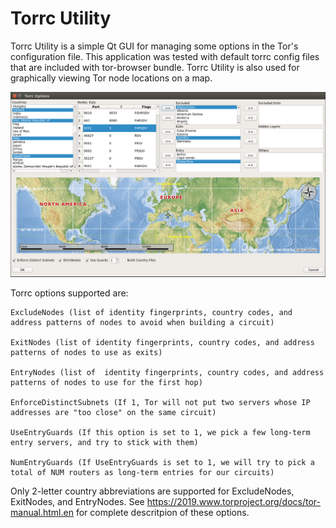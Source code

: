 # Torrc Utility
Torrc Utility is a simple Qt GUI for managing some options in the Tor's configuration file. This application was tested with default torrc config files that are included with tor-browser bundle. Torrc Utility is also used for graphically viewing Tor node locations on a map.



![Alt text](torrc_utility_gui.png?raw=true "Torrc Utility")



Torrc options supported are:

	ExcludeNodes (list of identity fingerprints, country codes, and address patterns of nodes to avoid when building a circuit)

	ExitNodes (list of identity fingerprints, country codes, and address patterns of nodes to use as exits) 

	EntryNodes (list of  identity fingerprints, country codes, and address patterns of nodes to use for the first hop) 

	EnforceDistinctSubnets (If 1, Tor will not put two servers whose IP addresses are "too close" on the same circuit)

	UseEntryGuards (If this option is set to 1, we pick a few long-term entry servers, and try to stick with them)

	NumEntryGuards (If UseEntryGuards is set to 1, we will try to pick a total of NUM routers as long-term entries for our circuits)


Only 2-letter country abbreviations are supported for ExcludeNodes, ExitNodes, and EntryNodes. See https://2019.www.torproject.org/docs/tor-manual.html.en for complete descritpion of these options.






